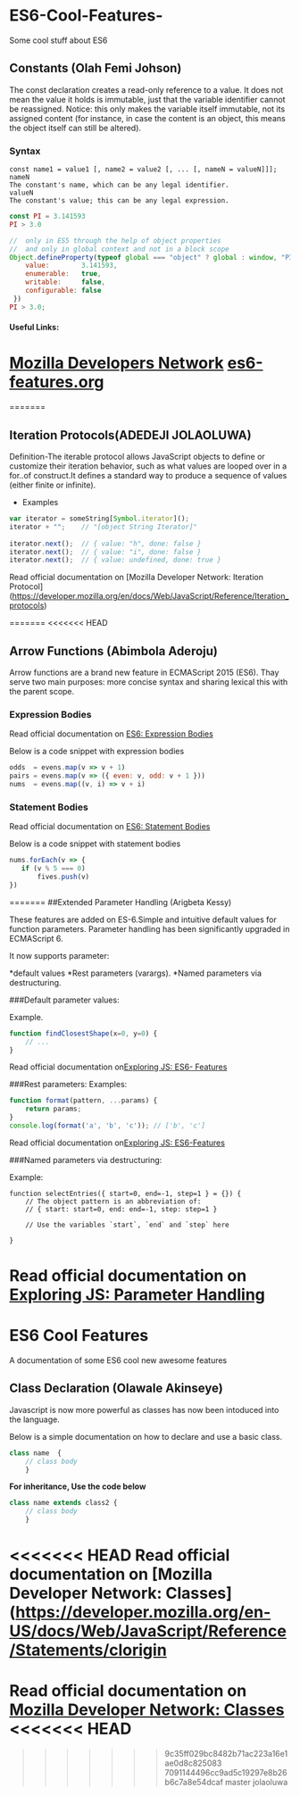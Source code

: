 # ES6-Cool-Features-
Some cool stuff about ES6

## Constants (Olah Femi Johson)

The const declaration creates a read-only reference to a value.
It does not mean the value it holds is immutable, just that the variable identifier cannot be reassigned.
Notice: this only makes the variable itself immutable, not its assigned content
(for instance, in case the content is an object, this means the object itself can still be altered).


### Syntax

	const name1 = value1 [, name2 = value2 [, ... [, nameN = valueN]]];
	nameN
	The constant's name, which can be any legal identifier.
	valueN
	The constant's value; this can be any legal expression.



```js
const PI = 3.141593
PI > 3.0 
```

```js
//  only in ES5 through the help of object properties
//  and only in global context and not in a block scope
Object.defineProperty(typeof global === "object" ? global : window, "PI", {
	value:        3.141593,
	enumerable:   true,
	writable:     false,
	configurable: false
 })
PI > 3.0;
```
	
#### Useful Links:
[Mozilla Developers Network](https://developer.mozilla.org/en/docs/Web/JavaScript/Reference/Statements/const)
[es6-features.org](http://es6-features.org/#Constants)
=======

=======


## Iteration Protocols(ADEDEJI JOLAOLUWA)

Definition-The iterable protocol allows JavaScript objects to define or customize their iteration behavior, such as what values are looped over in a for..of construct.It defines a standard way to produce a sequence of values (either finite or infinite).

* Examples

```js
var iterator = someString[Symbol.iterator]();
iterator + "";    // "[object String Iterator]"
 
iterator.next();  // { value: "h", done: false }
iterator.next();  // { value: "i", done: false }
iterator.next();  // { value: undefined, done: true }

```

Read official documentation on [Mozilla Developer Network: Iteration Protocol] (https://developer.mozilla.org/en/docs/Web/JavaScript/Reference/Iteration_protocols)

=======
<<<<<<< HEAD

## Arrow Functions (Abimbola Aderoju)
Arrow functions are a brand new feature in ECMAScript 2015 (ES6). Thay serve two main purposes: more concise syntax and sharing lexical this with the parent scope.


### Expression Bodies 
Read official documentation on [ES6: Expression Bodies](http://es6-features.org/#ExpressionBodies)

Below is a code snippet with expression bodies


```js
odds  = evens.map(v => v + 1)
pairs = evens.map(v => ({ even: v, odd: v + 1 }))
nums  = evens.map((v, i) => v + i)

```

### Statement Bodies
Read official documentation on [ES6: Statement Bodies](http://es6-features.org/#StatementBodies)

Below is a code snippet with statement bodies



```js
nums.forEach(v => {
   if (v % 5 === 0)
       fives.push(v)
})

```
=======
##Extended Parameter Handling (Arigbeta Kessy)

These features are added on ES-6.Simple and intuitive default values for function parameters. Parameter handling has been significantly upgraded in ECMAScript 6.

It now supports parameter:

*default values
*Rest parameters (varargs).
*Named parameters via destructuring.

###Default parameter values:

Example.
```js
function findClosestShape(x=0, y=0) {
    // ...
}
```
Read official documentation on[Exploring JS: ES6- Features](http://es6-features.org/#DefaultParameterValues)


###Rest parameters:
Examples:
```js
function format(pattern, ...params) {
    return params;
}
console.log(format('a', 'b', 'c')); // ['b', 'c']
```
Read official documentation on[Exploring JS: ES6-Features](http://es6-features.org/#RestParameter)

###Named parameters via destructuring:

Example:
```
function selectEntries({ start=0, end=-1, step=1 } = {}) {
    // The object pattern is an abbreviation of:
    // { start: start=0, end: end=-1, step: step=1 }

    // Use the variables `start`, `end` and `step` here
    
}
```
Read official documentation on [Exploring JS: Parameter Handling](http://exploringjs.com/es6/ch_parameter-handling.html)
=======

# ES6 Cool Features
A documentation of some ES6 cool new awesome features



## Class Declaration (Olawale Akinseye)

Javascript is now more powerful as classes has now been intoduced into the language.

Below is a simple documentation on how to declare and use a basic class.


```js
class name  {
  	// class body
	}

```

**For inheritance, Use the code below**

```js
class name extends class2 {
  	// class body
	}
```

<<<<<<< HEAD
Read official documentation on [Mozilla Developer Network: Classes](https://developer.mozilla.org/en-US/docs/Web/JavaScript/Reference/Statements/clorigin
=======
Read official documentation on [Mozilla Developer Network: Classes](https://developer.mozilla.org/en-US/docs/Web/JavaScript/Reference/Statements/class)
<<<<<<< HEAD
=======

>>>>>>> 9c35ff029bc8482b71ac223a16e1ae0d8c825083
>>>>>>> 7091144496cc9ad5c19297e8b26b6c7a8e54dcaf
>>>>>>> master
>>>>>>> jolaoluwa
